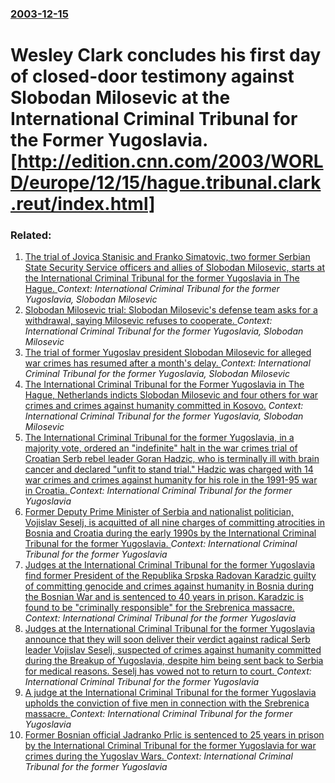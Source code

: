 ### [2003-12-15](/news/2003/12/15/index.md)

#  Wesley Clark concludes his first day of closed-door testimony against Slobodan Milosevic at the International Criminal Tribunal for the Former Yugoslavia. [http://edition.cnn.com/2003/WORLD/europe/12/15/hague.tribunal.clark.reut/index.html]




### Related:

1. [ The trial of Jovica Stanisic and Franko Simatovic, two former Serbian State Security Service officers and allies of Slobodan Milosevic, starts at the International Criminal Tribunal for the former Yugoslavia in The Hague. ](/news/2008/03/17/the-trial-of-jovica-stania-ia-and-franko-simatovia-two-former-serbian-state-security-service-officers-and-allies-of-slobodan-miloa-evia.md) _Context: International Criminal Tribunal for the former Yugoslavia, Slobodan Milosevic_
2. [ Slobodan Milosevic trial: Slobodan Milosevic's defense team asks for a withdrawal, saying Milosevic refuses to cooperate. ](/news/2004/10/27/slobodan-miloa-evia-trial-slobodan-miloa-evia-s-defense-team-asks-for-a-withdrawal-saying-miloa-evia-refuses-to-cooperate.md) _Context: International Criminal Tribunal for the former Yugoslavia, Slobodan Milosevic_
3. [ The trial of former Yugoslav president Slobodan Milosevic for alleged war crimes has resumed after a month's delay. ](/news/2004/10/12/the-trial-of-former-yugoslav-president-slobodan-miloa-evia-for-alleged-war-crimes-has-resumed-after-a-month-s-delay.md) _Context: International Criminal Tribunal for the former Yugoslavia, Slobodan Milosevic_
4. [ The International Criminal Tribunal for the Former Yugoslavia in The Hague, Netherlands indicts Slobodan Milosevic and four others for war crimes and crimes against humanity committed in Kosovo.](/news/1999/05/27/the-international-criminal-tribunal-for-the-former-yugoslavia-in-the-hague-netherlands-indicts-slobodan-miloa-evia-and-four-others-for-wa.md) _Context: International Criminal Tribunal for the former Yugoslavia, Slobodan Milosevic_
5. [The International Criminal Tribunal for the former Yugoslavia, in a majority vote, ordered an "indefinite" halt in the war crimes trial of Croatian Serb rebel leader Goran Hadzic, who is terminally ill with brain cancer and declared "unfit to stand trial." Hadzic was charged with 14 war crimes and crimes against humanity for his role in the 1991-95 war in Croatia. ](/news/2016/04/6/the-international-criminal-tribunal-for-the-former-yugoslavia-in-a-majority-vote-ordered-an-indefinite-halt-in-the-war-crimes-trial-of-c.md) _Context: International Criminal Tribunal for the former Yugoslavia_
6. [Former Deputy Prime Minister of Serbia and nationalist politician, Vojislav Seselj, is acquitted of all nine charges of committing atrocities in Bosnia and Croatia during the early 1990s by the International Criminal Tribunal for the former Yugoslavia. ](/news/2016/03/31/former-deputy-prime-minister-of-serbia-and-nationalist-politician-vojislav-a-ea-elj-is-acquitted-of-all-nine-charges-of-committing-atrocit.md) _Context: International Criminal Tribunal for the former Yugoslavia_
7. [Judges at the International Criminal Tribunal for the former Yugoslavia find former President of the Republika Srpska Radovan Karadzic guilty of committing genocide and crimes against humanity in Bosnia during the Bosnian War and is sentenced to 40 years in prison. Karadzic is found to be "criminally responsible" for the Srebrenica massacre. ](/news/2016/03/24/judges-at-the-international-criminal-tribunal-for-the-former-yugoslavia-find-former-president-of-the-republika-srpska-radovan-karada3-4ia-gui.md) _Context: International Criminal Tribunal for the former Yugoslavia_
8. [Judges at the International Criminal Tribunal for the former Yugoslavia announce that they will soon deliver their verdict against radical Serb leader Vojislav Seselj, suspected of crimes against humanity committed during the Breakup of Yugoslavia, despite him being sent back to Serbia for medical reasons. Seselj has vowed not to return to court. ](/news/2016/03/17/judges-at-the-international-criminal-tribunal-for-the-former-yugoslavia-announce-that-they-will-soon-deliver-their-verdict-against-radical-s.md) _Context: International Criminal Tribunal for the former Yugoslavia_
9. [A judge at the International Criminal Tribunal for the former Yugoslavia upholds the conviction of five men in connection with the Srebrenica massacre. ](/news/2015/01/30/a-judge-at-the-international-criminal-tribunal-for-the-former-yugoslavia-upholds-the-conviction-of-five-men-in-connection-with-the-srebrenic.md) _Context: International Criminal Tribunal for the former Yugoslavia_
10. [Former Bosnian official Jadranko Prlic is sentenced to 25 years in prison by the International Criminal Tribunal for the former Yugoslavia for war crimes during the Yugoslav Wars. ](/news/2013/05/29/former-bosnian-official-jadranko-prlia-is-sentenced-to-25-years-in-prison-by-the-international-criminal-tribunal-for-the-former-yugoslavia.md) _Context: International Criminal Tribunal for the former Yugoslavia_
